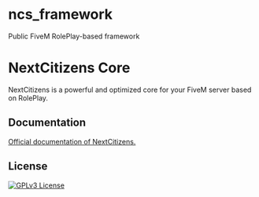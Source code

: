 
# ncs_framework
Public FiveM RolePlay-based framework

# NextCitizens Core

NextCitizens is a powerful and optimized core for your FiveM server based on RolePlay.


## Documentation

[Official documentation of NextCitizens.](https://linktodocumentation)


## License

[![GPLv3 License](https://img.shields.io/badge/License-GPL%20v3-yellow.svg)](https://github.com/NextCitizens/ncs_example_server/blob/main/LICENSE)
